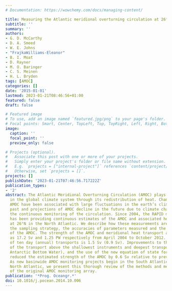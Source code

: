 ```yaml
---
# Documentation: https://wowchemy.com/docs/managing-content/

title: Measuring the Atlantic meridional overturning circulation at 26°N
subtitle: ''
summary: ''
authors:
- G. D. McCarthy
- D. A. Smeed
- W. E. Johns
- "FrajkaWilliams-Eleanor"
- B. I. Moat
- D. Rayner
- M. O. Baringer
- C. S. Meinen
- H. L. Bryden
tags: [AMOC]
categories: []
date: '2015-01-01'
lastmod: 2023-01-21T08:46:56+01:00
featured: false
draft: false

# Featured image
# To use, add an image named `featured.jpg/png` to your page's folder.
# Focal points: Smart, Center, TopLeft, Top, TopRight, Left, Right, BottomLeft, Bottom, BottomRight.
image:
  caption: ''
  focal_point: ''
  preview_only: false

# Projects (optional).
#   Associate this post with one or more of your projects.
#   Simply enter your project's folder or file name without extension.
#   E.g. `projects = ["internal-project"]` references `content/project/deep-learning/index.md`.
#   Otherwise, set `projects = []`.
projects: []
publishDate: '2023-01-21T07:46:56.717222Z'
publication_types:
- '2'
abstract: The Atlantic Meridional Overturning Circulation (AMOC) plays a key role
  in the global climate system through its redistribution of heat. Changes in the
  AMOC have been associated with large fluctuations in the earth’s climate in the
  past and projections of AMOC decline in the future due to climate change motivate
  the continuous monitoring of the circulation. Since 2004, the RAPID monitoring array
  has been providing continuous estimates of the AMOC and associated heat transport
  at 26°N in the North Atlantic. We describe how these measurements are made including
  the sampling strategy, the accuracies of parameters measured and the calculation
  of the AMOC. The strength of the AMOC and meridional heat transport are estimated
  as 17.2 Sv and 1.25 PW respectively from April 2004 to October 2012. The accuracy
  of ten day (annual) transports is 1.5 Sv (0.9 Sv). Improvements to the estimation
  of the transport above the shallowest instruments and deepest transports (including
  Antarctic Bottom Water), and the use of the new equation of state for seawater have
  reduced the estimated strength of the AMOC by 0.6 Sv relative to previous publications.
  As new basinwide AMOC monitoring projects begin in the South Atlantic and sub-polar
  North Atlantic, we present this thorough review of the methods and measurements
  of the original AMOC monitoring array.
publication: '*Prog. Oceangr.*'
doi: 10.1016/j.pocean.2014.10.006
---
```

